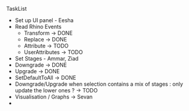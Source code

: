 TaskList


* Set up UI panel - Eesha
* Read Rhino Events
  *   Transform -> DONE
  *   Replace -> DONE
  *   Attribute -> TODO
  *   UserAttributes -> TODO
*   Set Stages - Ammar, Ziad
  *   Downgrade -> DONE
  *   Upgrade -> DONE
  *   SetDefaultToAll -> DONE
  *   Downgrade/Upgrade when selection contains a mix of stages : only update the lower ones ? -> TODO
* Visualisation / Graphs -> Sevan
*    
